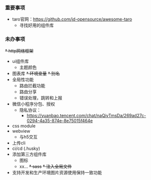 ### 重要事项
* taro官网：https://github.com/jd-opensource/awesome-taro
  * 寻找好用的组件库

### 未办事项
~~* http网络框架~~
* ui组件库
  * 主题颜色
* 图表库
~~* 环境变量~~
~~* 别名~~
* 全局性功能
  * 路由拦截功能
  * 路由分享
  * 错误处理，跳转和上报
* 微信小程序分包、授权
  * 隐私协议：
    * https://yuanbao.tencent.com/chat/naQivTmsDa/269ad27c-0294-4a35-874e-8e75015f464e
* css module
* webview
  * 与h5交互
* 上传cli
* ci/cd (.husky)
* 添加第三方组件库
  * 图标
  * xx...
~~* sass~~
  ~~* 注入全局文件~~
* 支持开发和生产环境图片资源使用保持一致功能

